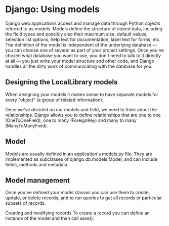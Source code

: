 # Django: Using models
Django web applications access and manage data through Python objects referred to as models. Models define the structure of stored data, including the field types and possibly also their maximum size, default values, selection list options, help text for documentation, label text for forms, etc. The definition of the model is independent of the underlying database — you can choose one of several as part of your project settings. Once you've chosen what database you want to use, you don't need to talk to it directly at all — you just write your model structure and other code, and Django handles all the dirty work of communicating with the database for you.

## Designing the LocalLibrary models

When designing your models it makes sense to have separate models for every "object" (a group of related information).


Once we've decided on our models and field, we need to think about the relationships. Django allows you to define relationships that are one to one (OneToOneField), one to many (ForeignKey) and many to many (ManyToManyField).

## Model
Models are usually defined in an application's models.py file. They are implemented as subclasses of django.db.models.Model, and can include fields, methods and metadata. 
## Model management
Once you've defined your model classes you can use them to create, update, or delete records, and to run queries to get all records or particular subsets of records.

Creating and modifying records
To create a record you can define an instance of the model and then call save().

